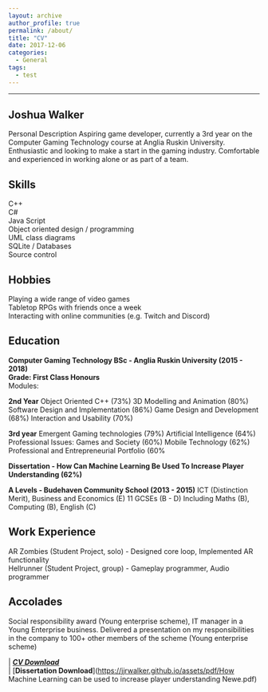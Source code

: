 ```yaml
---
layout: archive
author_profile: true
permalink: /about/
title: "CV"
date: 2017-12-06
categories:
  - General
tags:
  - test
---
```

------
## Joshua Walker
Personal Description
Aspiring game developer, currently a 3rd year on the Computer Gaming Technology course at Anglia Ruskin University.
Enthusiastic and looking to make a start in the gaming industry.
Comfortable and experienced in working alone or as part of a team.
## Skills
C++  
C#  
Java Script  
Object oriented design / programming  
UML class diagrams  
SQLite / Databases  
Source control  

## Hobbies
Playing a wide range of video games  
Tabletop RPGs with friends once a week  
Interacting with online communities (e.g. Twitch
and Discord)  

## Education
**Computer Gaming Technology BSc - Anglia Ruskin University (2015 - 2018)**  
**Grade: First Class Honours**  
Modules: 

**2nd Year**
Object Oriented C++ (73%)
3D Modelling and Animation (80%)
Software Design and Implementation (86%)
Game Design and Development (68%)
Interaction and Usability (70%)

**3rd year**
Emergent Gaming technologies (79%)
Artificial Intelligence (64%)
Professional Issues: Games and Society (60%)
Mobile Technology (62%)
Professional and Entrepreneurial Portfolio (60%

**Dissertation - How Can Machine Learning Be Used To Increase Player Understanding (62%)**

**A Levels - Budehaven Community School (2013 - 2015)**
ICT (Distinction Merit), Business and Economics (E)
11 GCSEs (B - D) Including Maths (B), Computing (B), English (C) 


## Work Experience
AR Zombies (Student Project, solo) - Designed core loop, Implemented AR functionality  
Hellrunner (Student Project, group) - Gameplay programmer, Audio programmer  

## Accolades
Social responsibility award (Young enterprise scheme), IT manager in a Young Enterprise business.
Delivered a presentation on my responsibilities in the company to 100+ other members of the scheme (Young enterprise scheme)

 | [**_CV Download_**](https://jjrwalker.github.io/assets/pdf/CV.pdf)  
 | [**Dissertation Download**](https://jjrwalker.github.io/assets/pdf/How Machine Learning can be used to increase player understanding Newe.pdf)
